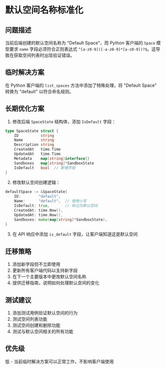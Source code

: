 # 默认空间名称标准化

## 问题描述
当前后端创建的默认空间名称为 "Default Space"，而 Python 客户端的 `Space` 模型要求 `name` 字段必须符合正则表达式 `^[a-z0-9]([-a-z0-9]*[a-z0-9])?$`。这导致在获取空间列表时出现验证错误。

## 临时解决方案
在 Python 客户端的 `list_spaces` 方法中添加了特殊处理，将 "Default Space" 转换为 "default" 以符合命名规则。

## 长期优化方案
1. 修改后端 `SpaceState` 结构体，添加 `IsDefault` 字段：
```go
type SpaceState struct {
    ID          string
    Name        string
    Description string
    CreatedAt   time.Time
    UpdatedAt   time.Time
    Metadata    map[string]interface{}
    Sandboxes   map[string]*SandboxState
    IsDefault   bool  // 新增字段
}
```

2. 修改默认空间创建逻辑：
```go
defaultSpace := &SpaceState{
    ID:        "default",
    Name:      "default",  // 使用小写
    IsDefault: true,       // 标记为默认空间
    CreatedAt: time.Now(),
    UpdatedAt: time.Now(),
    Sandboxes: make(map[string]*SandboxState),
}
```

3. 在 API 响应中添加 `is_default` 字段，让客户端知道这是默认空间

## 迁移策略
1. 添加新字段但不立即使用
2. 更新所有客户端代码以支持新字段
3. 在下一个主要版本中更改默认空间名称
4. 提供迁移指南，说明如何处理默认空间的变化

## 测试建议
1. 添加测试用例验证默认空间的行为
2. 测试空间列表功能
3. 测试空间创建和删除功能
4. 测试与默认空间相关的所有功能

## 优先级
低 - 当前临时解决方案可以正常工作，不影响客户端使用 